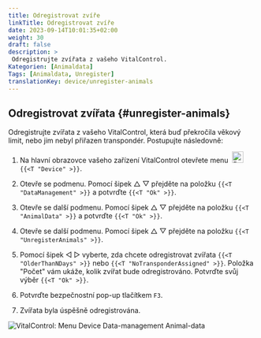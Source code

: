 ```yaml
---
title: Odregistrovat zvíře
linkTitle: Odregistrovat zvíře
date: 2023-09-14T10:01:35+02:00
weight: 30
draft: false
description: >
 Odregistrujte zvířata z vašeho VitalControl.
Kategorien: [Animaldata]
Tags: [Animaldata, Unregister]
translationKey: device/unregister-animals
---
```

## Odregistrovat zvířata {#unregister-animals}
 
Odregistrujte zvířata z vašeho VitalControl, která buď překročila věkový limit, nebo jim nebyl přiřazen transpondér. Postupujte následovně:

1. Na hlavní obrazovce vašeho zařízení VitalControl otevřete menu &nbsp;<img src="/icons/device.svg" width="23" align="bottom" alt="Device" /> `{{<T "Device" >}}`.

2. Otevře se podmenu. Pomocí šipek △ ▽ přejděte na položku `{{<T "DataManagement" >}}` a potvrďte `{{<T "Ok" >}}`.

3. Otevře se další podmenu. Pomocí šipek △ ▽ přejděte na položku `{{<T "AnimalData" >}}` a potvrďte `{{<T "Ok" >}}`.

4. Otevře se další podmenu. Pomocí šipek △ ▽ přejděte na položku `{{<T "UnregisterAnimals" >}}`.

5. Pomocí šipek ◁ ▷ vyberte, zda chcete odregistrovat zvířata `{{<T "OlderThanNDays" >}}` nebo `{{<T "NoTransponderAssigned" >}}`. Položka "Počet" vám ukáže, kolik zvířat bude odregistrováno. Potvrďte svůj výběr `{{<T "Ok" >}}`.

6. Potvrďte bezpečnostní pop-up tlačítkem `F3`.

7. Zvířata byla úspěšně odregistrována.

![VitalControl: Menu Device Data-management Animal-data](../images/unregister.png "Odregistrovat")

